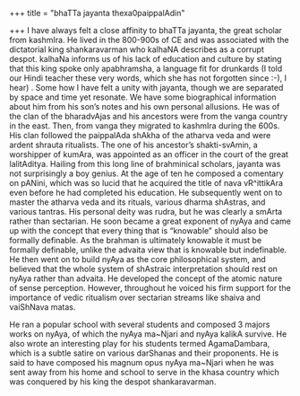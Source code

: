 +++
title = "bhaTTa jayanta thexa0paippalAdin"

+++
I have always felt a close affinity to bhaTTa jayanta, the great scholar
from kashmIra. He lived in the 800-900s of CE and was associated with
the dictatorial king shankaravarman who kalhaNA describes as a corrupt
despot. kalhaNa informs us of his lack of education and culture by
stating that this king spoke only apabhramsha, a language fit for
drunkards (I told our Hindi teacher these very words, which she has not
forgotten since :-), I hear) . Some how I have felt a unity with
jayanta, though we are separated by space and time yet resonate. We have
some biographical information about him from his son’s notes and his own
personal allusions. He was of the clan of the bharadvAjas and his
ancestors were from the vanga country in the east. Then, from vanga they
migrated to kashmIra during the 600s. His clan followed the paippalAda
shAkha of the atharva veda and were ardent shrauta ritualists. The one
of his ancestor’s shakti-svAmin, a worshipper of kumAra, was appointed
as an officer in the court of the great lalitAditya. Hailing from this
long line of brahminical scholars, jayanta was not surprisingly a boy
genius. At the age of ten he composed a comentary on pANini, which was
so lucid that he acquired the title of nava vR^ittikAra even before he
had completed his education. He subsequently went on to master the
atharva veda and its rituals, various dharma shAstras, and various
tantras. His personal deity was rudra, but he was clearly a smArta
rather than sectarian. He soon became a great exponent of nyAya and came
up with the concept that every thing that is “knowable” should also be
formally definable. As the brahman is ultimately knowable it must be
formally definable, unlike the advaita view that is knowable but
indefinable. He then went on to build nyAya as the core philosophical
system, and believed that the whole system of shAstraic interpretation
should rest on nyAya rather than advaita. He developed the concept of
the atomic nature of sense perception. However, throughout he voiced his
firm support for the importance of vedic ritualism over sectarian
streams like shaiva and vaiShNava matas.

He ran a popular school with several students and composed 3 majors
works on nyAya, of which the nyAya ma\~Njari and nyAya kalikA survive.
He also wrote an interesting play for his students termed AgamaDambara,
which is a subtle satire on various darShanas and their proponents. He
is said to have composed his magnum opus nyAya ma\~Njari when he was
sent away from his home and school to serve in the khasa country which
was conquered by his king the despot shankaravarman.
